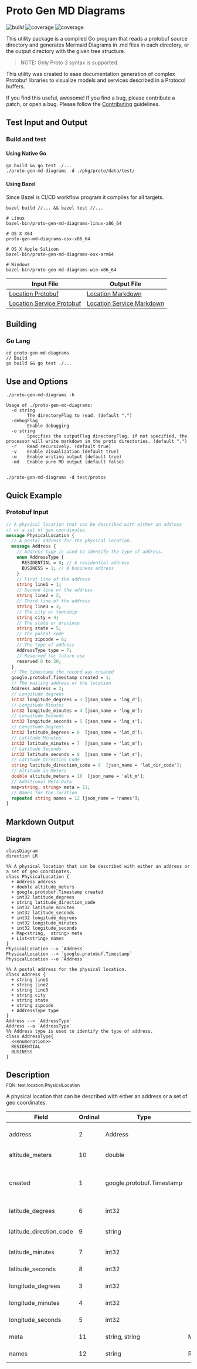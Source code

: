 # Proto Gen MD Diagrams

![build](https://github.com/GoogleCloudPlatform/proto-gen-md-diagrams/actions/workflows/main.yml/badge.svg)
![coverage](https://github.com/GoogleCloudPlatform/proto-gen-md-diagrams/actions/workflows/coverage.yml/badge.svg)
![coverage](coverage.svg)

This utility package is a compiled Go program that reads a protobuf
source directory and generates Mermaid Diagrams in <protobuf-file-name>.md files
in each directory, or the output directory with the given tree structure.

> NOTE: Only Proto 3 syntax is supported.

This utility was created to ease documentation generation of complex
Protobuf libraries to visualize models and services described in a Protocol buffers.

If you find this useful, awesome! If you find a bug, please contribute a patch,
or open a bug. Please follow the [Contributing](CONTRIBUTING.md) guidelines.

## Test Input and Output

### Build and test

#### Using Native Go

```shell
go build && go test ./...
./proto-gen-md-diagrams -d ./pkg/proto/data/test/
```

#### Using Bazel

Since Bazel is CI/CD workflow program it compiles for all targets.

```shell
bazel build //... && bazel test //...

# Linux 
bazel-bin/proto-gen-md-diagrams-linux-x86_64

# OS X X64
proto-gen-md-diagrams-osx-x86_64

# OS X Apple Silicon
bazel-bin/proto-gen-md-diagrams-osx-arm64

# Windows
bazel-bin/proto-gen-md-diagrams-win-x86_64
```

| Input File                                                             | Output File                                                               |
|------------------------------------------------------------------------|---------------------------------------------------------------------------|
| [Location Protobuf](pkg/proto/data/test/location/model.proto)          | [Location Markdown](pkg/proto/data/test/location/model.proto.md)          |
| [Location Service Protobuf](pkg/proto/data/test/service/service.proto) | [Location Service Markdown](pkg/proto/data/test/service/service.proto.md) |

## Building

### Go Lang

```shell
cd proto-gen-md-diagrams
// Build
go build && go test ./...
```

## Use and Options

```shell
./proto-gen-md-diagrams -h

Usage of ./proto-gen-md-diagrams:
  -d string
        The directoryFlag to read. (default ".")
  -debugFlag
        Enable debugging
  -o string
        Specifies the outputFlag directoryFlag, if not specified, the processor will write markdown in the proto directories. (default ".")
  -r    Read recursively. (default true)
  -v    Enable Visualization (default true)
  -w    Enable writing output (default true)
  -md   Enable pure MD output (default false)

  
./proto-gen-md-diagrams -d test/protos
```

## Quick Example

### Protobuf Input

```protobuf
// A physical location that can be described with either an address
// or a set of geo coordinates.
message PhysicalLocation {
  // A postal address for the physical location.
  message Address {
    // Address type is used to identify the type of address.
    enum AddressType {
      RESIDENTIAL = 0; // A residential address
      BUSINESS = 1; // A business address
    }
    // First line of the address
    string line1 = 1;
    // Second line of the address
    string line2 = 2;
    // Third line of the address
    string line3 = 3;
    // The city or township
    string city = 4;
    // The state or province
    string state = 5;
    // The postal code
    string zipcode = 6;
    // The type of address
    AddressType type = 7;
    // Reserved for future use
    reserved 8 to 20;
  }
  // The timestamp the record was created
  google.protobuf.Timestamp created = 1;
  // The mailing address of the location
  Address address = 2;
  // Longitude degrees
  int32 longitude_degrees = 3 [json_name = 'lng_d'];
  // Longitude Minutes
  int32 longitude_minutes = 4 [json_name = 'lng_m'];
  // Longitude Seconds
  int32 longitude_seconds = 5 [json_name = 'lng_s'];
  // Longitude Degrees
  int32 latitude_degrees = 6  [json_name = 'lat_d'];
  // Latitude Minutes
  int32 latitude_minutes = 7  [json_name = 'lat_m'];
  // Latitude Seconds
  int32 latitude_seconds = 8  [json_name = 'lat_s'];
  // Latitude Direction Code
  string latitude_direction_code = 9  [json_name = 'lat_dir_code'];
  // Altitude in Meters
  double altitude_meters = 10  [json_name = 'alt_m'];
  // Additional Meta Data
  map<string, string> meta = 11;
  // Names for the location
  repeated string names = 12 [json_name = 'names'];
}
```

## Markdown Output

### Diagram

```mermaid
classDiagram
direction LR

%% A physical location that can be described with either an address or a set of geo coordinates.
class PhysicalLocation {
  + Address address
  + double altitude_meters
  + google.protobuf.Timestamp created
  + int32 latitude_degrees
  + string latitude_direction_code
  + int32 latitude_minutes
  + int32 latitude_seconds
  + int32 longitude_degrees
  + int32 longitude_minutes
  + int32 longitude_seconds
  + Map<string,  string> meta
  + List<string> names
}
PhysicalLocation --> `Address`
PhysicalLocation --> `google.protobuf.Timestamp`
PhysicalLocation --o `Address`

%% A postal address for the physical location.
class Address {
  + string line1
  + string line2
  + string line3
  + string city
  + string state
  + string zipcode
  + AddressType type
}
Address --> `AddressType`
Address --o `AddressType`
%% Address type is used to identify the type of address.
class AddressType{
  <<enumeration>>
  RESIDENTIAL
  BUSINESS
}
```

## Description

<div style="font-size: 12px; margin-top: -10px;" class="fqn">FQN: test.location.PhysicalLocation</div>

A physical location that can be described with either an address or a set of geo coordinates.

| Field                   | Ordinal | Type                      | Label    | Description                          |
|-------------------------|---------|---------------------------|----------|--------------------------------------|
| address                 | 2       | Address                   |          | The mailing address of the location  |
| altitude_meters         | 10      | double                    |          | Altitude in Meters                   |
| created                 | 1       | google.protobuf.Timestamp |          | The timestamp the record was created |
| latitude_degrees        | 6       | int32                     |          | Longitude Degrees                    |
| latitude_direction_code | 9       | string                    |          | Latitude Direction Code              |
| latitude_minutes        | 7       | int32                     |          | Latitude Minutes                     |
| latitude_seconds        | 8       | int32                     |          | Latitude Seconds                     |
| longitude_degrees       | 3       | int32                     |          | Longitude degrees                    |
| longitude_minutes       | 4       | int32                     |          | Longitude Minutes                    |
| longitude_seconds       | 5       | int32                     |          | Longitude Seconds                    |
| meta                    | 11      | string, string            | Map      | Additional Meta Data                 |
| names                   | 12      | string                    | Repeated | Names for the location               |

